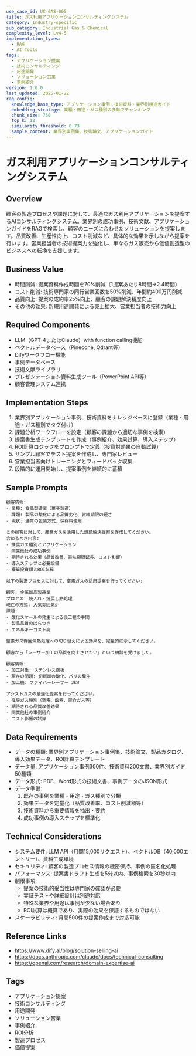```yaml
---
use_case_id: UC-GAS-005
title: ガス利用アプリケーションコンサルティングシステム
category: Industry-specific
sub_category: Industrial Gas & Chemical
complexity_level: Lv4-5
implementation_types:
  - RAG
  - AI Tools
tags:
  - アプリケーション提案
  - 技術コンサルティング
  - 用途開発
  - ソリューション営業
  - 事例紹介
version: 1.0.0
last_updated: 2025-01-22
rag_config:
  knowledge_base_type: アプリケーション事例・技術資料・業界別用途ガイド
  embedding_strategy: 業種・用途・ガス種別の多軸でチャンキング
  chunk_size: 750
  top_k: 12
  similarity_threshold: 0.73
  sample_content: 業界別事例集、技術論文、アプリケーションガイド
---
```


# ガス利用アプリケーションコンサルティングシステム

## Overview

顧客の製造プロセスや課題に対して、最適なガス利用アプリケーションを提案するAIコンサルティングシステム。業界別の成功事例、技術文献、アプリケーションガイドをRAGで検索し、顧客のニーズに合わせたソリューションを提案します。品質改善、生産性向上、コスト削減など、具体的な効果を示しながら提案を行います。営業担当者の技術提案力を強化し、単なるガス販売から価値創造型のビジネスへの転換を支援します。

## Business Value

- 時間削減: 提案資料作成時間を70%削減（1提案あたり8時間→2.4時間）
- コスト削減: 技術専門家の同行営業回数を50%削減、年間約400万円削減
- 品質向上: 提案の成約率25%向上、顧客の課題解決精度向上
- その他の効果: 新規用途開発による売上拡大、営業担当者の技術力向上

## Required Components

- LLM（GPT-4またはClaude）with function calling機能
- ベクトルデータベース（Pinecone, Qdrant等）
- Difyワークフロー機能
- 事例データベース
- 技術文献ライブラリ
- プレゼンテーション資料生成ツール（PowerPoint API等）
- 顧客管理システム連携

## Implementation Steps

1. 業界別アプリケーション事例、技術資料をナレッジベースに登録（業種・用途・ガス種別でタグ付け）
2. 課題分析ワークフローを設定（顧客の課題から適切な事例を検索）
3. 提案書生成テンプレートを作成（事例紹介、効果試算、導入ステップ）
4. ROI計算ロジックをプロンプトで定義（投資対効果の自動試算）
5. サンプル顧客でテスト提案を作成し、専門家レビュー
6. 営業担当者向けトレーニングとフィードバック収集
7. 段階的に運用開始し、提案事例を継続的に蓄積

## Sample Prompts

```
顧客情報:
- 業種: 食品製造業（菓子製造）
- 課題: 製品の酸化による品質劣化、賞味期限の短さ
- 現状: 通常の包装方式、保存料使用

この顧客に対して、産業ガスを活用した課題解決提案を作成してください。
含めるべき内容:
- 推奨ガス種別とアプリケーション
- 同業他社の成功事例
- 期待される効果（品質改善、賞味期限延長、コスト影響）
- 導入ステップと必要設備
- 概算投資額とROI試算
```

```
以下の製造プロセスに対して、窒素ガスの活用提案を行ってください:

顧客: 金属部品製造業
プロセス: 焼入れ・焼戻し熱処理
現在の方式: 大気雰囲気炉
課題:
- 酸化スケールの発生による後工程の手間
- 製品品質のばらつき
- エネルギーコスト高

窒素ガス雰囲気熱処理への切り替えによる効果を、定量的に示してください。
```

```
顧客から「レーザー加工の品質を向上させたい」という相談を受けました。

顧客情報:
- 加工対象: ステンレス鋼板
- 現在の問題: 切断面の酸化、バリの発生
- 加工機: ファイバーレーザー 3kW

アシストガスの最適化提案を行ってください。
- 推奨ガス種別（窒素、酸素、混合ガス等）
- 期待される品質改善効果
- 同業他社の事例紹介
- コスト影響の試算
```

## Data Requirements

- データの種類: 業界別アプリケーション事例集、技術論文、製品カタログ、導入効果データ、ROI計算テンプレート
- データ量: アプリケーション事例300件、技術資料200文書、業界別ガイド50種類
- データ形式: PDF、Word形式の技術文書、事例データのJSON形式
- データ準備:
  1. 既存の事例を業種・用途・ガス種別で分類
  2. 効果データを定量化（品質改善率、コスト削減額等）
  3. 技術資料から重要情報を抽出・要約
  4. 成功事例の導入ステップを標準化

## Technical Considerations

- システム要件: LLM API（月間15,000リクエスト）、ベクトルDB（40,000エントリー）、資料生成環境
- セキュリティ: 顧客の製造プロセス情報の機密保持、事例の匿名化処理
- パフォーマンス: 提案書ドラフト生成を5分以内、事例検索を30秒以内
- 制限事項:
  - 提案の技術的妥当性は専門家の確認が必要
  - 実証テストや詳細設計は別途対応
  - 特殊な業界や用途は事例が少ない場合あり
  - ROI試算は概算であり、実際の効果を保証するものではない
- スケーラビリティ: 月間500件の提案作成まで対応可能

## Reference Links

- https://www.dify.ai/blog/solution-selling-ai
- https://docs.anthropic.com/claude/docs/technical-consulting
- https://openai.com/research/domain-expertise-ai

## Tags

- アプリケーション提案
- 技術コンサルティング
- 用途開発
- ソリューション営業
- 事例紹介
- ROI分析
- 製造プロセス
- 価値提案
